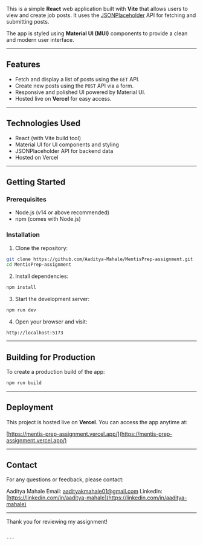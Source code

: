 This is a simple **React** web application built with **Vite** that allows users to view and create job posts. It uses the [JSONPlaceholder](https://jsonplaceholder.typicode.com/) API for fetching and submitting posts.

The app is styled using **Material UI (MUI)** components to provide a clean and modern user interface.

---

## Features

- Fetch and display a list of posts using the `GET` API.
- Create new posts using the `POST` API via a form.
- Responsive and polished UI powered by Material UI.
- Hosted live on **Vercel** for easy access.

---

## Technologies Used

- React (with Vite build tool)
- Material UI for UI components and styling
- JSONPlaceholder API for backend data
- Hosted on Vercel

---

## Getting Started

### Prerequisites

- Node.js (v14 or above recommended)
- npm (comes with Node.js)

### Installation

1. Clone the repository:

```bash
git clone https://github.com/Aaditya-Mahale/MentisPrep-assignment.git
cd MentisPrep-assignment
```

2. Install dependencies:

```bash
npm install
```

3. Start the development server:

```bash
npm run dev
```

4. Open your browser and visit:

```
http://localhost:5173
```

---

## Building for Production

To create a production build of the app:

```bash
npm run build
```

---

## Deployment

This project is hosted live on **Vercel**. You can access the app anytime at:

[https://mentis-prep-assignment.vercel.app/](https://mentis-prep-assignment.vercel.app/)

---

## Contact

For any questions or feedback, please contact:

Aaditya Mahale
Email: [aadityakmahale01@gmail.com](mailto:aadityakmahale01@gmail.com)
LinkedIn: [https://linkedin.com/in/aaditya-mahale](https://linkedin.com/in/aaditya-mahale)

---

Thank you for reviewing my assignment!

```

---

```
